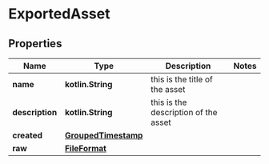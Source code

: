 
# ExportedAsset

## Properties
Name | Type | Description | Notes
------------ | ------------- | ------------- | -------------
**name** | **kotlin.String** | this is the title of the asset  | 
**description** | **kotlin.String** | this is the description of the asset | 
**created** | [**GroupedTimestamp**](GroupedTimestamp.md) |  | 
**raw** | [**FileFormat**](FileFormat.md) |  | 



